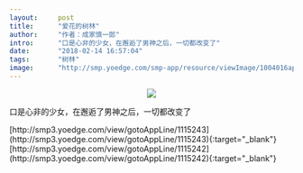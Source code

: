 ```yaml
---
layout:     post
title:      "爱花的树林"
author:     "作者：成家慎一郎"
intro:      "口是心非的少女，在邂逅了男神之后，一切都改变了"
date:       "2018-02-14 16:57:04"
tags:       "树林"
image:      "http://smp.yoedge.com/smp-app/resource/viewImage/1004016appline.png"
---
```

<div style="text-align: center">
<p><img src="http://smp.yoedge.com/smp-app/resource/viewImage/1004016appline.png"/></p>
</div>
<p class="post-meta">
<span>口是心非的少女，在邂逅了男神之后，一切都改变了</span>
</p>
[http://smp3.yoedge.com/view/gotoAppLine/1115243](http://smp3.yoedge.com/view/gotoAppLine/1115243){:target="_blank"}
[http://smp3.yoedge.com/view/gotoAppLine/1115242](http://smp3.yoedge.com/view/gotoAppLine/1115242){:target="_blank"}


